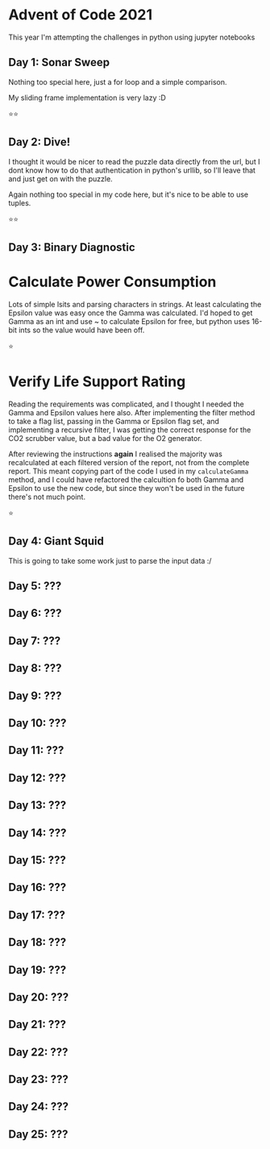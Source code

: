# Advent of Code 2021

This year I'm attempting the challenges in python using jupyter notebooks

## Day 1: Sonar Sweep
Nothing too special here, just a for loop and a simple comparison.

My sliding frame implementation is very lazy :D

⭐⭐

## Day 2: Dive!
I thought it would be nicer to read the puzzle data directly from the url, but I dont know how to do that authentication in python's urllib, so I'll leave that and just get on with the puzzle.

Again nothing too special in my code here, but it's nice to be able to use tuples.

⭐⭐

## Day 3: Binary Diagnostic

# Calculate Power Consumption
Lots of simple lsits and parsing characters in strings. At least calculating the Epsilon value was easy once the Gamma was calculated. I'd hoped to get Gamma as an int and use ~ to calculate Epsilon for free, but python uses 16-bit ints so the value would have been off.

⭐

# Verify Life Support Rating
Reading the requirements was complicated, and I thought I needed the Gamma and Epsilon values here also. After implementing the filter method to take a flag list, passing in the Gamma or Epsilon flag set, and implementing a recursive filter, I was getting the correct response for the CO2 scrubber value, but a bad value for the O2 generator. 

After reviewing the instructions **again** I realised the majority was recalculated at each filtered version of the report, not from the complete report. This meant copying part of the code I used in my `calculateGamma` method, and I could have refactored the calcultion fo both Gamma and Epsilon to use the new code, but since they won't be used in the future there's not much point.

⭐

## Day 4: Giant Squid
This is going to take some work just to parse the input data :/


## Day 5: ???

## Day 6: ???

## Day 7: ???

## Day 8: ???

## Day 9: ???

## Day 10: ???

## Day 11: ???

## Day 12: ???

## Day 13: ???

## Day 14: ???

## Day 15: ???

## Day 16: ???

## Day 17: ???

## Day 18: ???

## Day 19: ???

## Day 20: ???

## Day 21: ???

## Day 22: ???

## Day 23: ???

## Day 24: ???

## Day 25: ???
